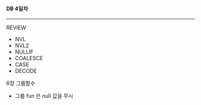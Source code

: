 #### DB 4일차

----

REVIEW 

- NVL
- NVL2
- NULLIF
- COALESCE
- CASE
- DECODE

6장 그룹함수

- 그룹 fun 은 null 값을 무시

